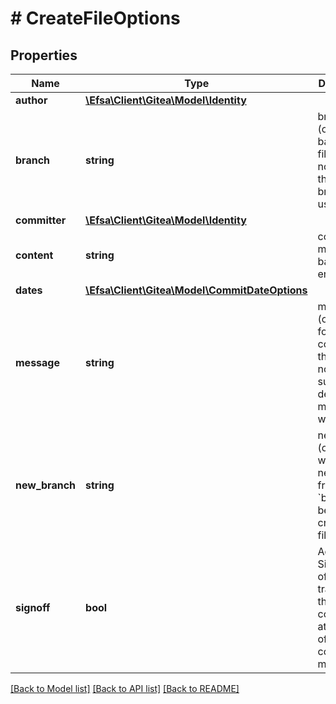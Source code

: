 # # CreateFileOptions

## Properties

Name | Type | Description | Notes
------------ | ------------- | ------------- | -------------
**author** | [**\Efsa\Client\Gitea\Model\Identity**](Identity.md) |  | [optional]
**branch** | **string** | branch (optional) to base this file from. if not given, the default branch is used | [optional]
**committer** | [**\Efsa\Client\Gitea\Model\Identity**](Identity.md) |  | [optional]
**content** | **string** | content must be base64 encoded |
**dates** | [**\Efsa\Client\Gitea\Model\CommitDateOptions**](CommitDateOptions.md) |  | [optional]
**message** | **string** | message (optional) for the commit of this file. if not supplied, a default message will be used | [optional]
**new_branch** | **string** | new_branch (optional) will make a new branch from &#x60;branch&#x60; before creating the file | [optional]
**signoff** | **bool** | Add a Signed-off-by trailer by the committer at the end of the commit log message. | [optional]

[[Back to Model list]](../../README.md#models) [[Back to API list]](../../README.md#endpoints) [[Back to README]](../../README.md)
